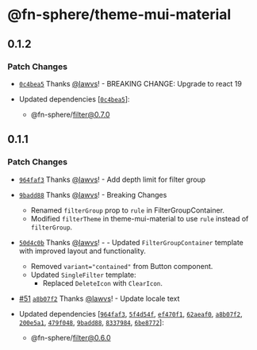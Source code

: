 # @fn-sphere/theme-mui-material

## 0.1.2

### Patch Changes

- [`0c4bea5`](https://github.com/lawvs/fn-sphere/commit/0c4bea55f5e281c4494ed5cd2baf984dc18dc1e6) Thanks [@lawvs](https://github.com/lawvs)! - BREAKING CHANGE: Upgrade to react 19

- Updated dependencies [[`0c4bea5`](https://github.com/lawvs/fn-sphere/commit/0c4bea55f5e281c4494ed5cd2baf984dc18dc1e6)]:
  - @fn-sphere/filter@0.7.0

## 0.1.1

### Patch Changes

- [`964faf3`](https://github.com/lawvs/fn-sphere/commit/964faf32dfb0f0e982063ee5a8a496e1a799b9c9) Thanks [@lawvs](https://github.com/lawvs)! - Add depth limit for filter group

- [`9badd88`](https://github.com/lawvs/fn-sphere/commit/9badd88890b39141b6ae5ce02865d8cc5b938a9a) Thanks [@lawvs](https://github.com/lawvs)! - Breaking Changes
  - Renamed `filterGroup` prop to `rule` in FilterGroupContainer.
  - Modified `filterTheme` in theme-mui-material to use `rule` instead of `filterGroup`.

- [`50d4c0b`](https://github.com/lawvs/fn-sphere/commit/50d4c0ba43caee04b226f396286f271bbe755d26) Thanks [@lawvs](https://github.com/lawvs)! - - Updated `FilterGroupContainer` template with improved layout and functionality.
  - Removed `variant="contained"` from Button component.
  - Updated `SingleFilter` template:
    - Replaced `DeleteIcon` with `ClearIcon`.

- [#51](https://github.com/lawvs/fn-sphere/pull/51) [`a8b07f2`](https://github.com/lawvs/fn-sphere/commit/a8b07f24ed031e5ed3c4396cfdf7a603f5fb2209) Thanks [@lawvs](https://github.com/lawvs)! - Update locale text

- Updated dependencies [[`964faf3`](https://github.com/lawvs/fn-sphere/commit/964faf32dfb0f0e982063ee5a8a496e1a799b9c9), [`5f4d54f`](https://github.com/lawvs/fn-sphere/commit/5f4d54fab3506577f08c1eae7c20d7f11f8f7e95), [`ef470f1`](https://github.com/lawvs/fn-sphere/commit/ef470f179cda345a441f98e0b8d765598080d551), [`62aeaf0`](https://github.com/lawvs/fn-sphere/commit/62aeaf054cb90701cabbe4c2389145d8bbaed9f7), [`a8b07f2`](https://github.com/lawvs/fn-sphere/commit/a8b07f24ed031e5ed3c4396cfdf7a603f5fb2209), [`200e5a1`](https://github.com/lawvs/fn-sphere/commit/200e5a1587797ee35651bc8735a9507f8ff4d4b3), [`479f048`](https://github.com/lawvs/fn-sphere/commit/479f0488e42283656d8f59b515775435b0a9338b), [`9badd88`](https://github.com/lawvs/fn-sphere/commit/9badd88890b39141b6ae5ce02865d8cc5b938a9a), [`8337984`](https://github.com/lawvs/fn-sphere/commit/8337984b832bd11652159ccf15c7fdbe0a300889), [`6be8772`](https://github.com/lawvs/fn-sphere/commit/6be8772d0e3dca728a52404da911844c01e2cda6)]:
  - @fn-sphere/filter@0.6.0
